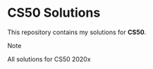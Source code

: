 # CS50 Solutions
This repository contains my solutions for **CS50**.

> [!NOTE]
> All solutions for CS50 2020x
